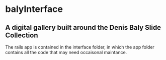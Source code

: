 # balyInterface

## A digital gallery built around the Denis Baly Slide Collection

The rails app is contained in the interface folder, in which the app folder contains all the code that may need occaisonal maintance.
